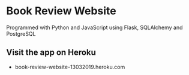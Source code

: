 # Book Review Website

Programmed with Python and JavaScript using Flask, SQLAlchemy and PostgreSQL

## Visit the app on Heroku

* book-review-website-13032019.heroku.com
